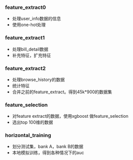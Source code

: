 ### feature_extract0

- 处理user_info数据的信息
- 使用one-hot处理

### feature_extract1

- 处理bill_detail数据
- 补充特征，扩充特征

### feature_extract2

- 处理browse_history的数据
- 统计特征
- 合并之前的feature_extract。得到45k*900的数据集

### feature_selection

- 对feature extract的数据，使用xgboost 做feature_selection
- 选出top 100维的数据

### horizontal_training

- 划分测试集，bank A，bank B的数据
- 本地模拟训练，得到各种情况下的auc